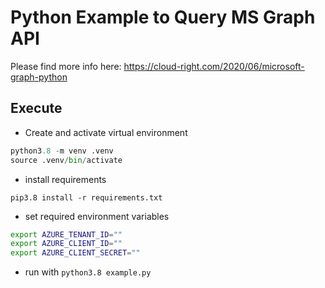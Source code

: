 # Python Example to Query MS Graph API

Please find more info here: https://cloud-right.com/2020/06/microsoft-graph-python

## Execute

- Create and activate virtual environment

```python
python3.8 -m venv .venv
source .venv/bin/activate
```

- install requirements

`pip3.8 install -r requirements.txt`

- set required environment variables

```bash
export AZURE_TENANT_ID=""
export AZURE_CLIENT_ID=""
export AZURE_CLIENT_SECRET=""
```

- run with `python3.8 example.py`